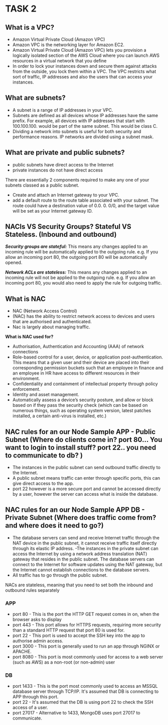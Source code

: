 # TASK 2

## **What is a VPC?**
- Amazon Virtual Private Cloud (Amazon VPC)
- Amazon VPC is the networking layer for Amazon EC2.
- Amazon Virtual Private Cloud (Amazon VPC) lets you provision a logically isolated section of the AWS Cloud where you can launch AWS resources in a virtual network that you define
- In order to lock your instances down and secure them against attacks from the outside, you lock them within a VPC. The VPC restricts what sort of traffic, IP addresses and also the users that can access your instances.
## **What are subnets?**
- A subnet is a range of IP addresses in your VPC.
- Subnets are defined as all devices whose IP addresses have the same prefix. For example, all devices with IP addresses that start with 100.100.100. would be part of the same subnet. This would be class C.
- Dividing a network into subnets is useful for both security and performance reasons. IP networks are divided using a subnet mask.

## **What are private and public subnets?**
- public subnets have direct access to the Internet
- private instances do not have direct access

There are essentially 2 components required to make any one of your subnets classed as a public subnet.
- Create and attach an Internet gateway to your VPC.
- add a default route to the route table associated with your subnet. The route could have a destination value of 0.0. 0. 0/0, and the target value will be set as your Internet gateway ID.

## **NACls VS Security Groups? Stateful VS Stateless. (Inbound and outbound)**

***Security groups are stateful:*** This means any changes applied to an incoming rule will be automatically applied to the outgoing rule. e.g. If you allow an incoming port 80, the outgoing port 80 will be automatically opened.

***Network ACLs are stateless:*** This means any changes applied to an incoming rule will not be applied to the outgoing rule. e.g. If you allow an incoming port 80, you would also need to apply the rule for outgoing traffic.

## What is NAC

- NAC (Network Access Control)
- (NAC) has the ability to restrict network access to devices and users that are authorised and authenticated.
- Nac is largely about managing traffic.

**What is NAC used for?**

- Authorisation, Authentication and Accounting (AAA) of network connections
- Role-based control for a user, device, or application post-authentication. This means that a given user and their device are placed into their corresponding permission buckets such that an employee in finance and an employee in HR have access to different resources in their environment.
- Confidentiality and containment of intellectual property through policy enforcement.
- Identity and asset management.
- Automatically assess a device’s security posture, and allow or block based on if they pass the security check (which can be based on numerous things, such as operating system version, latest patches installed, a certain anti-virus is installed, etc.)

## **NAC rules for an our Node Sample APP - Public Subnet (Where do clients come in? port 80... You want to login to install stuff? port 22.. you need to communicate to db? )**

- The instances in the public subnet can send outbound traffic directly to the Internet.
- A public subnet means traffic can enter through specific ports, this can give direct access to the app.
- port 22 however is a more secure port and cannot be accessed directly by a user, however the server can access what is inside the database.

## **NAC rules for an our Node Sample APP DB - Private Subnet (Where does traffic come from? and where does it need to go?)**
- The database servers can send and receive Internet traffic through the NAT device in the public subnet, it cannot receive traffic itself directly through its elastic IP address.
-The instances in the private subnet can access the Internet by using a network address translation (NAT) gateway that resides in the public subnet. The database servers can connect to the Internet for software updates using the NAT gateway, but the Internet cannot establish connections to the database servers.
- All traffic has to go through the public subnet.

NACs are stateless, meaning that you need to set both the inbound and outbound rules separately

### APP
- port 80 - This is the port the HTTP GET request comes in on, when the browser asks to display
- port 443 - This port allows for HTTPS requests, requiring more security than a standard HTTP request that port 80 is used for.
- port 22 - This port is used to accept the SSH key into the app to authorise admin access.
- port 3000 - This port is generally used to run an app through NGINX or APACHE.
- port 8080 - This port is most commonly used for access to a web server (such as AWS) as a non-root (or non-admin) user
### DB
- port 1433 - This is the port most commonly used to access an MSSQL database server through TCP/IP. It's assumed that DB is connecting to APP through this port.
- port 22 - It's assumed that the DB is using port 22 to check the SSH access of a user.
- port 27017 - Alternative to 1433, MongoDB uses port 27017 to communicate.

